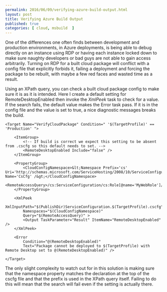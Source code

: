 ```yaml
---
permalink: 2016/06/09/verifying-azure-build-output.html
layout: post
title: Verifying Azure Build Output
published: true 
categories: [ cloud, msbuild  ]
---
```


One of the differences one often finds between development and production environments, in Azure deployments, 
is being able to debug directly on an instance using RDP or having each instance locked down to make sure 
naughty developers or bad guys are not able to gain access arbitrarily. Turning on RDP for a built cloud package 
will conflict with a config file that explicitly forbids it, failing a deployment and forcing the package to be 
rebuilt, with maybe a few red faces and wasted time as a result.

Using an XPath query, you can check a built cloud package config to make sure it is as it is intended. Here I 
create a default setting for RemoteDesktopEnabled then invoke the *XmlPeek* task to check for a value. If 
the search fails, the default value makes the Error task pass. If it is in the config file and the value is 
set to true, a nice diagnostic messages breaks the build.

    
    <Target Name="VerifyCloudPackage" Condition=" '$(TargetProfile)' == 'Production' ">

		<ItemGroup>
			<!-- If build is correct we expect this setting to be absent from .cscfg so this default needs to set. -->
			<RemoteDesktopEnabled Include="false" />
		</ItemGroup>

		<PropertyGroup>
			<CloudConfigNamespace>&lt;Namespace Prefix='cs' Uri='http://schemas.microsoft.com/ServiceHosting/2008/10/ServiceConfiguration' Name='CsCfg' /&gt;</CloudConfigNamespace>
			<RemoteAccessQuery>/cs:ServiceConfiguration/cs:Role[@name='MyWebRole']/cs:ConfigurationSettings/cs:Setting[@name='Microsoft.WindowsAzure.Plugins.RemoteAccess.Enabled']/@value</RemoteAccessQuery>
		</PropertyGroup>

		<XmlPeek
			XmlInputPath="$(PublishDir)ServiceConfiguration.$(TargetProfile).cscfg"
			Namespaces="$(CloudConfigNamespace)"
			Query="$(RemoteAccessQuery)" >
			<Output TaskParameter="Result" ItemName="RemoteDesktopEnabled" />
		</XmlPeek>

		<Error
			Condition="@(RemoteDesktopEnabled)"
			Text="Package cannot be deployed to $(TargetProfile) with Remote Desktop set to @(RemoteDesktopEnabled)" />

	</Target>
        
           
The only slight complexity to watch out for in this solution is making sure that the namespace property matches the 
declaration at the top of the cscfg file and that the prefix is used in the XPath query itself. Failing to do this will 
mean that the search will fail even if the setting is actually there.
   
